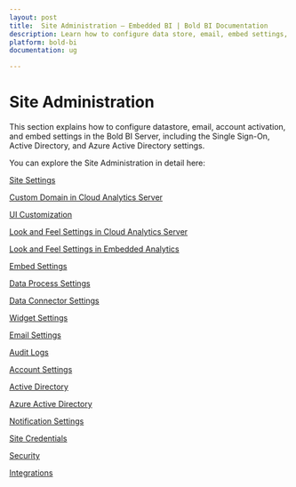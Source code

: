 ```yaml
---
layout: post
title:  Site Administration – Embedded BI | Bold BI Documentation
description: Learn how to configure data store, email, embed settings, SSO and custom identity provider for users and groups in Bold BI deployed in your server.
platform: bold-bi
documentation: ug

---
```


# Site Administration

This section explains how to configure datastore, email, account activation, and embed settings in the Bold BI Server, including the Single Sign-On, Active Directory, and Azure Active Directory settings.

You can explore the Site Administration in detail here:

[Site Settings](/site-administration/site-settings/)

[Custom Domain in Cloud Analytics Server](/site-administration/custom-domain-in-cloud-bi/)

[UI Customization](/site-administration/user-interface-customization/)

[Look and Feel Settings in Cloud Analytics Server](/site-administration/look-and-feel-settings-in-cloud-bi/)

[Look and Feel Settings in Embedded Analytics](/site-administration/look-and-feel-settings-in-embedded-analytics/)

[Embed Settings](/site-administration/embed-settings/)

[Data Process Settings](/site-administration/data-process-settings/)

[Data Connector Settings](/site-administration/data-connector-settings/)

[Widget Settings](/site-administration/widget-settings/)

[Email Settings](/site-administration/email-settings/)

[Audit Logs](/site-administration/audit-logs/)

[Account Settings](/site-administration/account-settings/)

[Active Directory](/site-administration/user-directory-settings/active-directory/)

[Azure Active Directory](/site-administration/user-directory-settings/azure-active-directory/)

[Notification Settings](/site-administration/notification-settings/)

[Site Credentials](/site-administration/site-credentials/)

[Security](/security-configuration/cors-settings/)

[Integrations](/site-administration/integrations/)